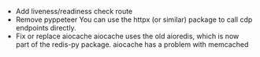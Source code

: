 * Add liveness/readiness check route
* Remove pyppeteer
  You can use the httpx (or similar) package to call cdp endpoints directly.
* Fix or replace aiocache
  aiocache uses the old aioredis, which is now part of the redis-py package.
  aiocache has a problem with memcached
